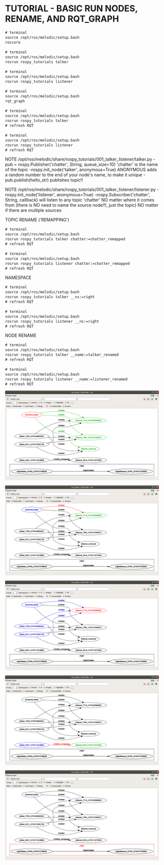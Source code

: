 # TUTORIAL - BASIC RUN NODES, RENAME, AND RQT_GRAPH

```
# terminal
source /opt/ros/melodic/setup.bash
roscore

# terminal
source /opt/ros/melodic/setup.bash
rosrun rospy_tutorials talker

# terminal
source /opt/ros/melodic/setup.bash
rosrun rospy_tutorials listener

# terminal
source /opt/ros/melodic/setup.bash
rqt_graph

# terminal
source /opt/ros/melodic/setup.bash
rosrun rospy_tutorials talker
# refresh RQT

# terminal
source /opt/ros/melodic/setup.bash
rosrun rospy_tutorials listener
# refresh RQT
```

NOTE
/opt/ros/melodic/share/rospy_tutorials/001_talker_listener/talker.py
-pub = rospy.Publisher('chatter', String, queue_size=10)
	'chatter' is the name of the topic
-rospy.init_node('talker', anonymous=True) 
	ANONYMOUS adds a random number to the end of your node's name, to make it unique
-pub.publish(hello_str)
	publishes topic!!

NOTE
/opt/ros/melodic/share/rospy_tutorials/001_talker_listener/listener.py
-rospy.init_node('listener', anonymous=True)
-rospy.Subscriber('chatter', String, callback)
	will listen to any topic 'chatter'
	NO matter where it comes from (there is NO need to name the source node!!!, just the topic)
	NO matter if there are multiple sources

TOPIC RENAME ('REMAPPING')
```
# terminal
source /opt/ros/melodic/setup.bash
rosrun rospy_tutorials talker chatter:=chatter_remapped
# refresh RQT

# terminal
source /opt/ros/melodic/setup.bash
rosrun rospy_tutorials listener chatter:=chatter_remapped
# refresh RQT
```

NAMESPACE
```
# terminal
source /opt/ros/melodic/setup.bash
rosrun rospy_tutorials talker __ns:=right
# refresh RQT

# terminal
source /opt/ros/melodic/setup.bash
rosrun rospy_tutorials listener __ns:=right
# refresh RQT
```

NODE RENAME
```
# terminal
source /opt/ros/melodic/setup.bash
rosrun rospy_tutorials talker __name:=talker_renamed
# refresh RQT

# terminal
source /opt/ros/melodic/setup.bash
rosrun rospy_tutorials listener __name:=listener_renamed
# refresh RQT
```

![](./media/tutorial0_talker_listener_01.png)

![](./media/tutorial0_talker_listener_02.png)

![](./media/tutorial0_talker_listener_03.png)

![](./media/tutorial0_talker_listener_04.png)

![](./media/tutorial0_talker_listener_05.png)
